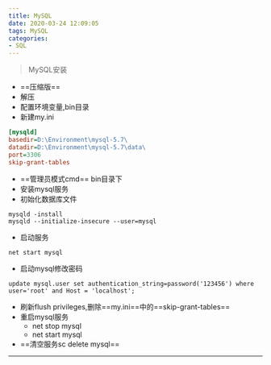 ```yaml
---
title: MySQL
date: 2020-03-24 12:09:05
tags: MySQL
categories:
- SQL
---
```

>MySQL安装
- ==压缩版==
- 解压
- 配置环境变量,bin目录
- 新建my.ini
```ini
[mysqld]
basedir=D:\Environment\mysql-5.7\
datadir=D:\Environment\mysql-5.7\data\
port=3306
skip-grant-tables
```
- ==管理员模式cmd== bin目录下
- 安装mysql服务
- 初始化数据库文件
```
mysqld -install
mysqld --initialize-insecure --user=mysql
```
- 启动服务
```
net start mysql
```
- 启动mysql修改密码
```
update mysql.user set authentication_string=password('123456') where user='root' and Host = 'localhost';
```

- 刷新flush privileges,删除==my.ini==中的==skip-grant-tables==
- 重启mysql服务
  - net stop mysql
  - net start mysql
- ==清空服务sc delete mysql==
---